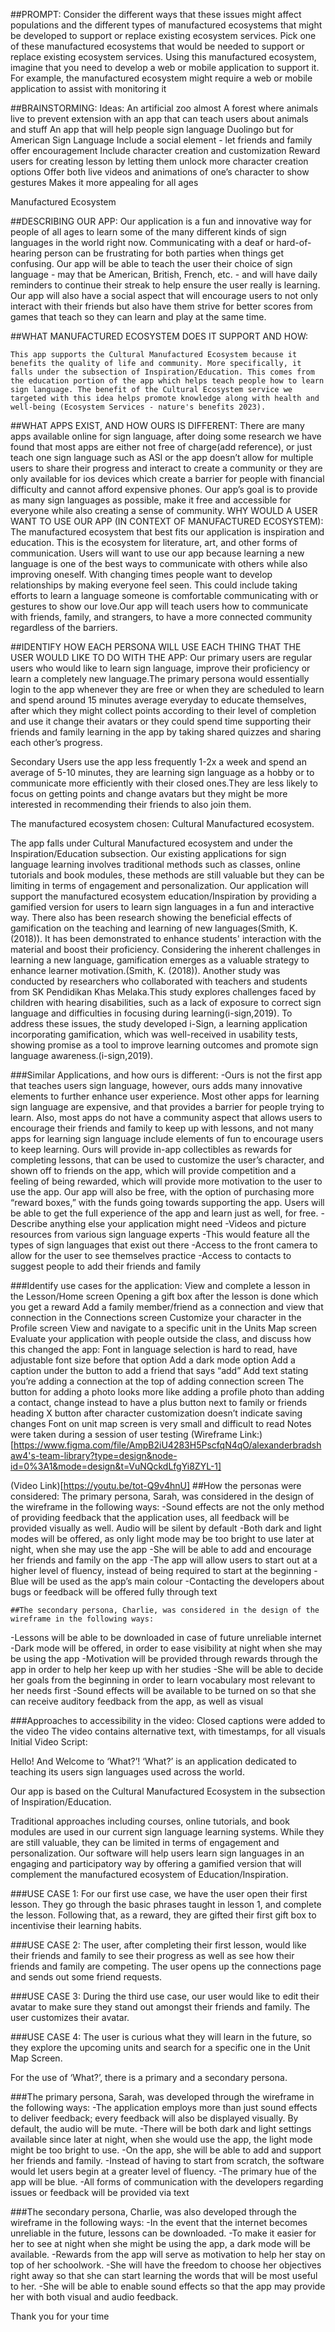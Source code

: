 ##PROMPT:
Consider the different ways that these issues might affect populations and the different types of manufactured ecosystems that might be developed to support or replace existing ecosystem services. Pick one of these manufactured ecosystems that would be needed to support or replace existing ecosystem services. Using this manufactured ecosystem, imagine that you need to develop a web or mobile application to support it. For example, the manufactured ecosystem might require a web or mobile application to assist with monitoring it

##BRAINSTORMING:
Ideas:
An artificial zoo almost
A forest where animals live to prevent extension with an app that can teach users about animals and stuff 
An app that will help people sign language
Duolingo but for American Sign Language
Include a social element - let friends and family offer encouragement
Include character creation and customization
Reward users for creating lesson by letting them unlock more character creation options
Offer both live videos and animations of one’s character to show gestures
Makes it more appealing for all ages

Manufactured Ecosystem

##DESCRIBING OUR APP:
Our application is a fun and innovative way for people of all ages to learn some of the many different kinds of sign languages in the world right now. Communicating with a deaf or hard-of-hearing person can be frustrating for both parties when things get confusing. Our app will be able to teach the user their choice of sign language - may that be American, British, French, etc. - and will have daily reminders to continue their streak to help ensure the user really is learning. Our app will also have a social aspect that will encourage users to not only interact with their friends but also have them strive for better scores from games that teach so they can learn and play at the same time.

##WHAT MANUFACTURED ECOSYSTEM DOES IT SUPPORT AND HOW:

	This app supports the Cultural Manufactured Ecosystem because it benefits the quality of life and community. More specifically, it falls under the subsection of Inspiration/Education. This comes from the education portion of the app which helps teach people how to learn sign language. The benefit of the Cultural Ecosystem service we targeted with this idea helps promote knowledge along with health and well-being (Ecosystem Services - nature's benefits 2023). 

##WHAT APPS EXIST, AND HOW OURS IS DIFFERENT:
There are many apps available online for sign language, after doing some research we have found that most apps are either not free of charge(add reference), or just teach one sign language such as ASl or the app doesn’t allow for multiple users to share their progress and interact to create a community or they are only available for ios devices which create a barrier for people with financial difficulty and cannot afford expensive phones. Our app’s goal is to provide as many sign languages as possible, make it free and accessible for everyone while also creating a sense of community.
WHY WOULD A USER WANT TO USE OUR APP (IN CONTEXT OF MANUFACTURED ECOSYSTEM):
The manufactured ecosystem that best fits our application is inspiration and education. This is the ecosystem for literature, art, and other forms of communication. Users will want to use our app because learning a new language is one of the best ways to communicate with others while also improving oneself. With changing times people want to develop relationships by making everyone feel seen. This could include taking efforts to learn a language someone is comfortable communicating with or gestures to show our love.Our app will teach users how to communicate with friends, family, and strangers, to have a more connected community regardless of the barriers.

##IDENTIFY HOW EACH PERSONA WILL USE EACH THING THAT THE USER WOULD LIKE TO DO WITH THE APP:
Our primary users are regular users who would like to learn sign language, improve their proficiency or learn a completely new language.The primary persona would essentially login to the app whenever they are free or when they are scheduled to learn and spend around 15 minutes average everyday to educate themselves, after which they might collect points according to their level of completion and use it change their avatars or they could spend time supporting their friends and family learning in the app by taking shared quizzes and sharing each other’s progress.

Secondary Users use the app less frequently 1-2x a week and spend an average of 5-10 minutes, they are learning sign language as a hobby or to communicate more efficiently with their closed ones.They are less likely to focus on getting points and change avatars but they might be more interested in recommending their friends to also join them.



The manufactured ecosystem chosen: Cultural Manufactured ecosystem.

The app falls under Cultural Manufactured ecosystem and under the Inspiration/Education subsection. Our existing applications for sign language learning involves traditional methods such as classes, online tutorials and book modules, these methods are still valuable but they can be  limiting in terms of engagement and personalization. Our application will support the manufactured ecosystem education/Inspiration by providing a gamified version for users to learn sign languages in a fun and interactive way. 
There also has been research showing the beneficial effects of gamification on the teaching and learning of new languages(Smith, K. (2018)). It has been demonstrated to enhance students' interaction with the material and boost their proficiency. Considering the inherent challenges in learning a new language, gamification emerges as a valuable strategy to enhance learner motivation.(Smith, K. (2018)).
Another study was conducted by researchers who collaborated with teachers and students from SK Pendidikan Khas Melaka.This study explores challenges faced by children with hearing disabilities, such as a lack of exposure to correct sign language and difficulties in focusing during learning(i-sign,2019). To address these issues, the study developed i-Sign, a learning application incorporating gamification, which was well-received in usability tests, showing promise as a tool to improve learning outcomes and promote sign language awareness.(i-sign,2019).


###Similar Applications, and how ours is different:
-Ours is not the first app that teaches users sign language, however, ours adds many innovative elements to further enhance user experience. Most other apps for learning sign language are expensive, and that provides a barrier for people trying to learn. Also, most apps do not have a community aspect that allows users to encourage their friends and family to keep up with lessons, and not many apps for learning sign language include elements of fun to encourage users to keep learning. Ours will provide in-app collectibles as rewards for completing lessons, that can be used to customize the user’s character, and shown off to friends on the app, which will provide competition and a feeling of being rewarded, which will provide more motivation to the user to use the app. Our app will also be free, with the option of purchasing more “reward boxes,” with the funds going towards supporting the app. Users will be able to get the full experience of the app and learn just as well, for free.
-Describe anything else your application might need
-Videos and picture resources from various sign language experts
-This would feature all the types of sign languages that exist out there
-Access to the front camera to allow for the user to see themselves practice
-Access to contacts to suggest people to add their friends and family

###Identify use cases for the application:
View and complete a lesson in the Lesson/Home screen
Opening a gift box after the lesson is done which you get a reward
Add a family member/friend as a connection and view that connection in the Connections screen
Customize your character in the Profile screen
View and navigate to a specific unit in the Units Map screen
Evaluate your application with people outside the class, and discuss how this changed the app:
Font in language selection is hard to read, have adjustable font size before that option
Add a dark mode option
Add a caption under the button to add a friend that says “add”
Add text stating you’re adding a connection at the top of adding connection screen
The button for adding a photo looks more like adding a profile photo than adding a contact, change instead to have a plus button next to family or friends heading
X button after character customization doesn’t indicate saving changes
Font on unit map screen is very small and difficult to read
Notes were taken during a session of user testing
(Wireframe Link:)
[https://www.figma.com/file/AmpB2iU4283H5PscfqN4qO/alexanderbradshaw4's-team-library?type=design&node-id=0%3A1&mode=design&t=VuNQckdLfgYi8ZYL-1]


(Video Link)[https://youtu.be/tot-Q9v4hnU]
##How the personas were considered:
	The primary persona, Sarah, was considered in the design of the wireframe in the following ways:
-Sound effects are not the only method of providing feedback that the application uses, all feedback will be provided visually as well. Audio will be silent by default
-Both dark and light modes will be offered, as only light mode may be too bright to use later at night, when she may use the app
-She will be able to add and encourage her friends and family on the app
-The app will allow users to start out at a higher level of fluency, instead of being required to start at the beginning
-Blue will be used as the app’s main colour
-Contacting the developers about bugs or feedback will be offered fully through text


	##The secondary persona, Charlie, was considered in the design of the wireframe in the following ways:
-Lessons will be able to be downloaded in case of future unreliable internet
-Dark mode will be offered, in order to ease visibility at night when she may be using the app
-Motivation will be provided through rewards through the app in order to help her keep up with her studies
-She will be able to decide her goals from the beginning in order to learn vocabulary most relevant to her needs first
-Sound effects will be available to be turned on so that she can receive auditory feedback from the app, as well as visual

###Approaches to accessibility in the video:
Closed captions were added to the video
The video contains alternative text, with timestamps, for all visuals
Initial Video Script:

Hello! And Welcome to ‘What?’! ‘What?’ is an application dedicated to teaching its users sign languages used across the world. 

Our app is based on the Cultural Manufactured Ecosystem in the subsection of Inspiration/Education. 

Traditional approaches including courses, online tutorials, and book modules are used in our current sign language learning systems.
While they are still valuable, they can be limited in terms of engagement and personalization.
Our software will help users learn sign languages in an engaging and participatory way by offering a gamified version that will complement the manufactured ecosystem of Education/Inspiration. 


###USE CASE 1:
For our first use case, we have the user open their first lesson. They go through the basic phrases taught in lesson 1, and complete the lesson. Following that, as a reward, they are gifted their first gift box to incentivise their learning habits. 

###USE CASE 2: 
The user, after completing their first lesson, would like their friends and family to see their progress as well as see how their friends and family are competing. The user opens up the connections page and sends out some friend requests.

###USE CASE 3: 
During the third use case, our user would like to edit their avatar to make sure they stand out amongst their friends and family. The user customizes their avatar.

###USE CASE 4:
The user is curious what they will learn in the future, so they explore the upcoming units and search for a specific one in the Unit Map Screen.

For the use of ‘What?’, there is a primary and a secondary persona.

###The primary persona, Sarah, was developed through the wireframe in the following ways: 
-The application employs more than just sound effects to deliver feedback; every feedback will also be displayed visually. By default, the audio will be mute.
-There will be both dark and light settings available since later at night, when she would use the app, the light mode might be too bright to use.
-On the app, she will be able to add and support her friends and family.
-Instead of having to start from scratch, the software would let users begin at a greater level of fluency.
-The primary hue of the app will be blue.
-All forms of communication with the developers regarding issues or feedback will be provided via text

###The secondary persona, Charlie, was also developed through the wireframe in the following ways:
-In the event that the internet becomes unreliable in the future, lessons can be downloaded.
-To make it easier for her to see at night when she might be using the app, a dark mode will be available.
-Rewards from the app will serve as motivation to help her stay on top of her schoolwork.
-She will have the freedom to choose her objectives right away so that she can start learning the words that will be most useful to her.
-She will be able to enable sound effects so that the app may provide her with both visual and audio feedback.

Thank you for your time

